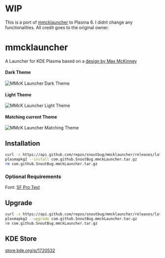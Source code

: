 # WIP
This is a port of [mmcklauncher](https://github.com/SnoutBug/mmcklauncher) to Plasma 6.
I didnt change any functionalities. All credit goes to the original owner.

# mmcklauncher
A Launcher for KDE Plasma based on a [design by Max McKinney](https://dribbble.com/shots/10499841-Windows-10-Redesign-UI-Design)

#### Dark Theme
![MMcK Launcher Dark Theme](https://raw.githubusercontent.com/SnoutBug/mmcklauncher/main/images/mmck_launcher1.png)
#### Light Theme
![MMcK Launcher Light Theme](https://raw.githubusercontent.com/SnoutBug/mmcklauncher/main/images/mmck_launcher_light.png)
#### Matching current Theme
![MMcK Launcher Matching Theme](https://raw.githubusercontent.com/SnoutBug/mmcklauncher/main/images/mmck_launcher_matching.png)

## Installation

``` Bash
curl -s https://api.github.com/repos/snoutbug/mmcklauncher/releases/latest | grep "com.github.SnoutBug.mmckLauncher.tar.gz" | cut -d : -f 2,3 | tr -d \" | wget -qi -
plasmapkg2 --install com.github.SnoutBug.mmckLauncher.tar.gz
rm com.github.SnoutBug.mmckLauncher.tar.gz
```

### Optional Requirements
Font: [SF Pro Text](https://github.com/sahibjotsaggu/San-Francisco-Pro-Fonts/blob/master/SF-Pro-Text-Semibold.otf)

## Upgrade

``` Bash
curl -s https://api.github.com/repos/snoutbug/mmcklauncher/releases/latest | grep "com.github.SnoutBug.mmckLauncher.tar.gz" | cut -d : -f 2,3 | tr -d \" | wget -qi -
plasmapkg2 --upgrade com.github.SnoutBug.mmckLauncher.tar.gz
rm com.github.SnoutBug.mmckLauncher.tar.gz
```

## KDE Store
[store.kde.org/p/1720532](https://store.kde.org/p/1720532/)
